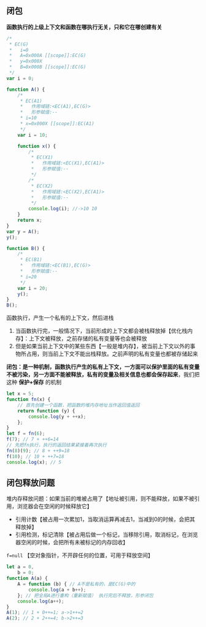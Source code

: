## 闭包

**函数执行的上级上下文和函数在哪执行无关，只和它在哪创建有关**

```js
/*
 * EC(G)
 *   i=0
 *   A=0x000A [[scope]]:EC(G)
 *   y=0x000X
 *   B=0x000B [[scope]]:EC(G)
 */
var i = 0;

function A() {
    /*
     * EC(A1)
     *   作用域链:<EC(A1),EC(G)>  
     *   形参赋值:--
     * i=10
     * x=0x000X [[scope]]:EC(A1)
     */
    var i = 10;

    function x() {
        /*
         * EC(X1)
         *   作用域链:<EC(X1),EC(A1)>
         *   形参赋值:-- 
         */
        /*
         * EC(X2)
         *   作用域链:<EC(X2),EC(A1)>
         *   形参赋值:-- 
         */
        console.log(i); //->10 10
    }
    return x;
}
var y = A();
y();

function B() {
    /* 
     * EC(B1)
     *   作用域链:<EC(B1),EC(G)>
     *   形参赋值:--
     * i=20
     */
    var i = 20;
    y();
}
B();
```

函数执行，产生一个私有的上下文，然后进栈

1. 当函数执行完，一般情况下，当前形成的上下文都会被栈释放掉【优化栈内存】：上下文被释放，之前存储的私有变量等也会被释放
2. 但是如果当前上下文中的某些东西【一般是堆内存】，被当前上下文以外的事物所占用，则当前上下文不能出栈释放。之前声明的私有变量也都被存储起来

**闭包：是一种机制，函数执行产生的私有上下文，一方面可以保护里面的私有变量不被污染，另一方面不能被释放，私有的变量及相关信息也都会保存起来**，我们把这种 **保护+保存** 的机制

```js
let x = 5;
function fn(x) {
    // 首先创建一个函数，把函数的堆内存地址当作返回值返回
    return function (y) {
        console.log(y + ++x);
    };
}
let f = fn(6);
f(7); // 7 + ++6=14
// 先把fn执行，执行的返回结果紧接着再次执行
fn(8)(9); // 8 + ++9=18
f(10); // 10 + ++7=18
console.log(x); // 5
```

## 闭包释放问题

堆内存释放问题：如果当前的堆被占用了【地址被引用，则不能释放，如果不被引用，浏览器会在空闲的时候释放它】

- 引用计数【被占用一次累加1，当取消运算再减去1，当减到0的时候，会把其释放掉】
- 引用检测，标记清除【被占用后做一个标记，当移除引用，取消标记，在浏览器空闲的时候，会把所有未被标记的内存回收】

`f=null` 【空对象指针，不开辟任何的位置，可用于释放空间】

```js
let a = 0,
    b = 0;
function A(a) {
    A = function (b) { // A不是私有的，是EC(G)中的
        console.log(a + b++);
    }; // 把全局A进行重构（重新赋值） 执行完后不释放，形参闭包
    console.log(a++);
}
A(1); // 1 + 0++=1; a->1++=2
A(2); // 2 + 2++=4; b->2++=3
```

